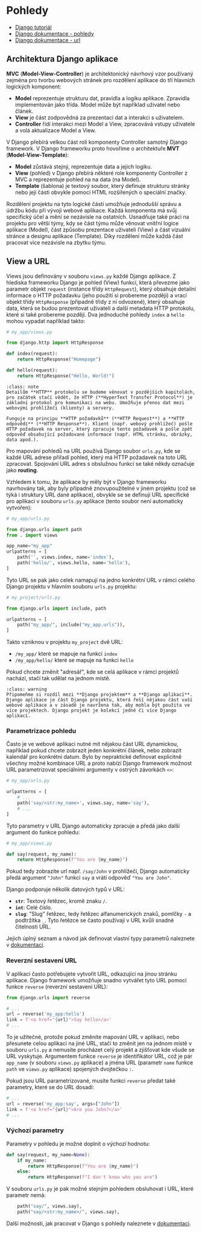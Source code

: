 Pohledy
=======

* [Django tutoriál](https://docs.djangoproject.com/en/5.1/intro/tutorial01/)
* [Django dokumentace - pohledy](https://docs.djangoproject.com/en/5.1/topics/http/views/)
* [Django dokumentace - url](https://docs.djangoproject.com/en/5.1/topics/http/urls/)


Architektura Django aplikace
----------------------------

**MVC** (**Model-View-Controller**) je architektonický návrhový vzor používaný zejména pro tvorbu webových stránek pro rozdělení aplikace do tří hlavních logických komponent:

- **Model** reprezentuje strukturu dat, pravidla a logiku aplikace. Zpravidla implementován jako třída. Model může být například uživatel nebo článek.
- **View** je část zodpovědná za prezentaci dat a interakci s uživatelem.
- **Controller** řídí interakci mezi Model a View, zpracovává vstupy uživatele a volá aktualizace Model a View.

V Django přebírá velkou část roli komponenty Controller samotný Django framework. V Django frameworku proto hovoříme o architektuře **MVT** (**Model-View-Template**):

- **Model** zůstává stejný, reprezentuje data a jejich logiku.
- **View** (pohled) v Django přebírá některé role komponenty Controller z MVC a reprezentuje pohled na na data (na Model).
- **Template** (šablona) je textový soubor, který definuje strukturu stránky nebo její části obvykle pomocí HTML rozšířených o speciální značky.

Rozdělení projektu na tyto logické části umožňuje jednodušší správu a údržbu kódu při vývoji webové aplikace. Každá komponenta má svůj specifický účel a mění se nezávisle na ostatních. Usnadňuje také práci na projektu pro větší týmy, kdy se část týmu může věnovat vnitřní logice aplikace (Model), část způsobu prezentace uživateli (View) a část vizuální stránce a designu aplikace (Template). Díky rozdělení může každá část pracovat více nezávisle na zbytku týmu.


View a URL
----------

Views jsou definovány v souboru `views.py` každé Django aplikace. Z hlediska frameworku Django je pohled (View) funkcí, která převezme jako parametr objekt `request` (instance třídy `HttpRequest`), který obsahuje detailní informace o HTTP požadavku (jeho použití si probereme později) a vrací objekt třídy `HttpResponse` (případně třídy z ní odvozené), který obsahuje data, která se budou prezentovat uživateli a další metadata HTTP protokolu, které si také probereme později. Dva jednoduché pohledy `index` a `hello` mohou vypadat například takto:

```python
# my_app/views.py

from django.http import HttpResponse

def index(request):
    return HttpResponse("Homepage")

def hello(request):
    return HttpResponse("Hello, World!")
```

```{admonition} Co to je HTTP?
:class: note
Detailům **HTTP** protokolu se budeme věnovat v pozdějších kapitolách, pro začátek stačí vědět, že HTTP (**HyperText Transfer Protocol**) je základní protokol pro komunikaci na webu. Umožňuje přenos dat mezi webovými prohlížeči (klienty) a servery.

Funguje na principu **HTTP požadavků** (**HTTP Request**) a **HTTP odpovědí** (**HTTP Response**). Klient (např. webový prohlížeč) pošle HTTP požadavek na server, který zpracuje tento požadavek a pošle zpět odpověď obsahující požadované informace (např. HTML stránku, obrázky, data apod.).
```

Pro mapování pohledů na URL používá Django soubor `urls.py`, kde se každé URL adrese přiřadí pohled, který má HTTP požadavek na toto URL zpracovat. Spojování URL adres s obslužnou funkcí se také někdy označuje jako **routing**.

Vzhledem k tomu, že aplikace by měly být v Django frameworku navrhovány tak, aby byly případně znovupoužitelné v jiném projektu (což se týká i struktury URL dané aplikace), obvykle se se definují URL specifické pro aplikaci v souboru `urls.py` aplikace (tento soubor není automaticky vytvořen):


```python
# my_app/urls.py

from django.urls import path
from . import views

app_name="my_app"
urlpatterns = [
    path('', views.index, name='index'),
    path('hello/', views.hello, name='hello'),
]
```

Tyto URL se pak jako celek namapují na jedno konkrétní URL v rámci celého Django projektu v hlavním souboru `urls.py` projektu:

```python
# my_project/urls.py

from django.urls import include, path

urlpatterns = [
    path("my_app/", include("my_app.urls")),
]
```

Takto vzniknou v projektu `my_project` dvě URL:

- `/my_app/` které se mapuje na funkci `index`
- `/my_app/hello/` které se mapuje na funkci `hello`

Pokud chcete změnit "adresář", kde se celá aplikace v rámci projektů nachází, stačí tak udělat na jednom místě. 

```{admonition} Projekt a aplikace
:class: warning
Připomeňme si rozdíl mezi **Django projektem** a **Django aplikací**. Django aplikace je část Django projektu, která řeší nějakou část vaší webové aplikace a v zásadě je navržena tak, aby mohla být použita ve více projektech. Django projekt je kolekcí jedné či více Django aplikací.
```

### Parametrizace pohledu

Často je ve webové aplikaci nutné mít nějakou část URL dynamickou, například pokud chcete zobrazit jeden konkrétní článek, nebo zobrazit kalendář pro konkrétní datum. Bylo by nepraktické definovat explicitně všechny možné kombinace URL a proto nabízí Django framework možnost URL parametrizovat speciálními argumenty v ostrých závorkách `<>`:

```python
# my_app/urls.py

urlpatterns = [
    # ...
    path('say/<str:my_name>', views.say, name='say'),
    # ...
]
```

Tyto parametry v URL Django automaticky zpracuje a předá jako další argument do funkce pohledu:

```python
# my_app/views.py

def say(request, my_name):
    return HttpResponse(f"You are {my_name}")
```

Pokud tedy zobrazíte url např. `/say/John` v prohlížeči, Django automaticky předá argument `"John"` funkci `say` a vrátí odpověď `"You are John"`.

Django podporuje několik datových typů v URL:

- **`str`**: Textový řetězec, kromě znaku `/`.
- **`int`**: Celé číslo.
- **`slug`**: "Slug" řetězec, tedy řetězec alfanumerických znaků, pomlčky `-` a podtržítka `_`. Tyto řetězce se často používají v URL kvůli snadné čitelnosti URL.

Jejich úplný seznam a návod jak definovat vlastní typy parametrů naleznete v [dokumentaci](https://docs.djangoproject.com/en/5.1/topics/http/urls/).


### Reverzní sestavení URL

V aplikaci často potřebujete vytvořit URL, odkazující na jinou stránku aplikace. Django framework umožňuje snadno vytvářet tyto URL pomocí funkce `reverse` (reverzní sestavení URL):

```python
from django.urls import reverse

# ...
url = reverse('my_app:hello')
link = f'<a href="{url}">Say hello</a>'
# ...
```

To je užitečné, protože pokud změníte mapování URL v aplikaci, nebo přesunete celou aplikaci na jiné URL, stačí to změnit jen na jednom místě v souboru `urls.py` a nemusíte procházet celý projekt a zjišťovat kde všude se URL vyskytuje. Argumentem funkce `reverse` je identifikátor URL, což je pár `app_name` (v souboru `views.py` aplikace) a jména URL (parametr `name` funkce `path` ve `views.py` aplikace) spojených dvojtečkou `:`.

Pokud jsou URL parametrizované, musíte funkci `reverse` předat také parametry, které se do URL dosadí:

```python
# ...
url = reverse('my_app:say', args=["John"])
link = f'<a href="{url}">Are you John?</a>'
# ...
```

### Výchozí parametry

Parametry v pohledu je možné doplnit o výchozí hodnotu:

```python
def say(request, my_name=None):
    if my_name:
        return HttpResponse(f"You are {my_name}")
    else:
        return HttpResponse(f"I don't know who you are")
```
V souboru `urls.py` je pak možné stejným pohledem obsluhovat i URL, které parametr nemá:

```python
    path("say/", views.say),
    path("say/<str:my_name>/", views.say),
```

Další možnosti, jak pracovat v Django s pohledy naleznete v [dokumentaci](https://docs.djangoproject.com/en/5.1/topics/http/views/).